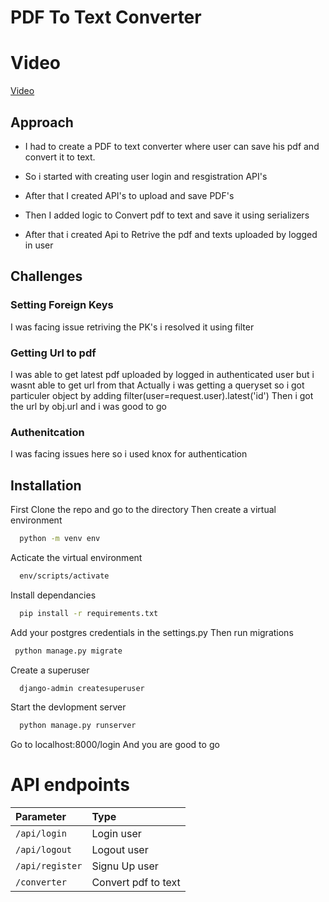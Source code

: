 # PDF To Text Converter

# Video
[Video](https://drive.google.com/file/d/1q9_gQ4ozRCI60npcPtr1suT-do3n0Knl/view?usp=share_link)
## Approach

- I had to create a PDF to text converter where user can save his pdf and convert it to text.

- So i started with creating user login and resgistration API's

- After that I created API's to upload and save PDF's

- Then I added logic to Convert pdf to text and save it using serializers

- After that i created Api to Retrive the pdf and texts uploaded by logged in user

##  Challenges 


### Setting Foreign Keys

I was facing issue retriving the PK's i resolved it using filter 

### Getting Url to pdf

I was able to get latest pdf uploaded by logged in authenticated user but i wasnt able to get url from that
Actually i was getting a queryset so i got particuler object by adding filter(user=request.user).latest('id')
Then i got the url by obj.url and i was good to go

### Authenitcation 

I was facing issues here so i used knox for authentication

## Installation

First Clone the repo and go to the directory
Then create a virtual environment
```bash
  python -m venv env
```
Acticate the virtual environment 
```bash
  env/scripts/activate
```
Install dependancies
```bash
  pip install -r requirements.txt
```
Add your postgres credentials in the settings.py
Then run migrations
```bash
 python manage.py migrate
```
Create a superuser
```bash
  django-admin createsuperuser
```
Start the devlopment server
```bash
  python manage.py runserver
```
Go to localhost:8000/login
And you are good to go

# API endpoints

| Parameter | Type     |
| :-------- | :------- |
| `/api/login` | Login user |
| `/api/logout` | Logout user |
| `/api/register`  | Signu Up user |
| `/converter` |  Convert pdf to text |


